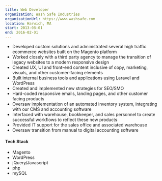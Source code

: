 ```yaml
---
title: Web Developer
organization: Wash Safe Industries
organizationUrl: https://www.washsafe.com
location: Harwich, MA
start: 2013-08-01
end: 2016-02-01
---
```


-   Developed custom solutions and administrated several high traffic ecommerce websites built on the Magento platform
-   Worked closely with a third party agency to manage the transition of legacy websites to a modern responsive design
-   Created UX, UI and front-end content inclusive of copy, marketing, visuals, and other customer-facing elements
-   Built internal business tools and applications using Laravel and WordPress
-   Created and implemented new strategies for SEO/SMO
-   Hard-coded responsive emails, landing pages, and other customer facing products
-   Oversaw implementation of an automated inventory system, integrating with our CMS and accounting software
-   Interfaced with warehouse, bookkeeper, and sales personnel to create successful workflows to reflect these new products
-   Provided IT support for the sales office and associated warehouse
-   Oversaw transition from manual to digital accounting software

#### Tech Stack

-   Magento
-   WordPress
-   jQuery/Javascript
-   php
-   mySQL
